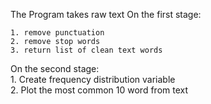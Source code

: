     
  The Program takes raw text 
  On the first stage:  
   
    1. remove punctuation
    2. remove stop words
    3. return list of clean text words
    
    
  On the second stage:
  <br>
    1. Create frequency distribution variable <br>
    2. Plot the most common 10 word from text